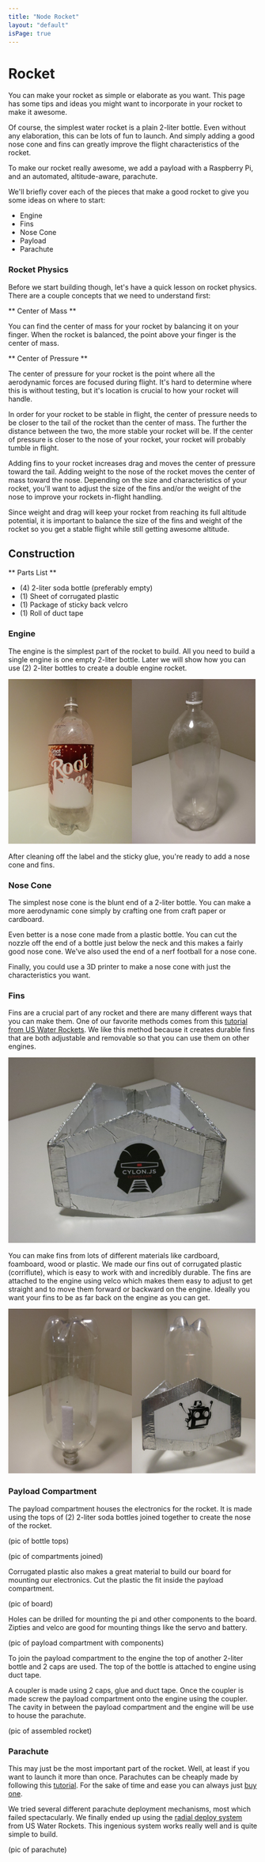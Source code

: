 ```yaml
---
title: "Node Rocket"
layout: "default"
isPage: true
---
```


Rocket
======

You can make your rocket as simple or elaborate as you want.  This page has
some tips and ideas you might want to incorporate in your rocket to make it
awesome.

Of course, the simplest water rocket is a plain 2-liter bottle.  Even without
 any elaboration, this can be lots of fun to launch.  And simply adding a good
 nose cone and fins can greatly improve the flight characteristics of the
 rocket.

To make our rocket really awesome, we add a payload with a Raspberry Pi,
and an automated, altitude-aware, parachute.

We'll briefly cover each of the pieces that make a good rocket to give you
some ideas on where to start:

- Engine
- Fins
- Nose Cone
- Payload
- Parachute


### Rocket Physics

Before we start building though, let's have a quick lesson on rocket physics.
There are a couple concepts that we need to understand first:

** Center of Mass **

You can find the center of mass for your rocket by balancing it on your
finger.  When the rocket is balanced, the point above your finger is the
center of mass.

** Center of Pressure **

The center of pressure for your rocket is the point where all the aerodynamic
 forces are focused during flight.  It's hard to determine where this is
 without testing, but it's location is crucial to how your rocket will handle.

In order for your rocket to be stable in flight, the center of pressure needs
 to be closer to the tail of the rocket than the center of mass.  The further
 the distance between the two, the more stable your rocket will be.  If the
 center of pressure is closer to the nose of your rocket, your rocket will
 probably tumble in flight.

Adding fins to your rocket increases drag and moves the center of pressure
toward the tail.  Adding weight to the nose of the rocket moves the center of
 mass toward the nose.  Depending on the size and characteristics of your
 rocket, you'll want to adjust the size of the fins and/or the weight of the
 nose to improve your rockets in-flight handling.

Since weight and drag will keep your rocket from reaching its full altitude
potential, it is important to balance the size of the fins and weight of the
rocket so you get a stable flight while still getting awesome altitude.


Construction
------------

** Parts List **

- (4) 2-liter soda bottle (preferably empty)
- (1) Sheet of corrugated plastic
- (1) Package of sticky back velcro
- (1) Roll of duct tape


### Engine

The engine is the simplest part of the rocket to build.  All you need to build a single engine is one empty
2-liter bottle.  Later we will show how you can use (2) 2-liter bottles to create a double engine rocket.

![two liter soda bottle](images/rocket/empty-2liter.png)

After cleaning off the label and the sticky glue, you're ready to add a
nose cone and fins.


### Nose Cone

The simplest nose cone is the blunt end of a 2-liter bottle.  You can make a
more aerodynamic cone simply by crafting one from craft paper or cardboard.

Even better is a nose cone made from a plastic bottle.  You can cut the
nozzle off the end of a bottle just below the neck and this makes a fairly
good nose cone.  We've also used the end of a nerf football for a nose cone.

Finally, you could use a 3D printer to make a nose cone with just the
characteristics you want.


### Fins

Fins are a crucial part of any rocket and there are many different ways that you can make them.  One of our favorite methods
comes from this [tutorial from US Water Rockets](http://www.uswaterrockets.com/construction_&_tutorials/removable_box_fins/tutorial.htm).
We like this method because it creates durable fins that are both adjustable and removable so that you can use them on
other engines.

![two liter soda bottle](images/rocket/fins-1.png)

You can make fins from lots of different materials like cardboard, foamboard, wood or plastic.  We made our fins out of corrugated
plastic (corriflute), which is easy to work with and incredibly durable.  The fins are attached to the engine using velco which makes
them easy to adjust to get straight and to move them forward or backward on the engine.  Ideally you want your fins to be
as far back on the engine as you can get.

![two liter soda bottle](images/rocket/fins-2.png)


### Payload Compartment

The payload compartment houses the electronics for the rocket.  It is made using the tops of (2) 2-liter soda bottles joined together
to create the nose of the rocket.

(pic of bottle tops)

(pic of compartments joined)

Corrugated plastic also makes a great material to build our board for mounting our electronics.  Cut the plastic the fit
inside the payload compartment.

(pic of board)

Holes can be drilled for mounting the pi and other components to the board.  Zipties and velco are good for mounting
things like the servo and battery.

(pic of payload compartment with components)


To join the payload compartment to the engine the top of another 2-liter bottle and 2 caps are used.  The top of the bottle
is attached to engine using duct tape.

A coupler is made using 2 caps, glue and duct tape.  Once the coupler is made screw the payload compartment onto the engine
using the coupler.  The cavity in between the payload compartment and the engine will be use to house the parachute.

(pic of assembled rocket)


### Parachute

This may just be the most important part of the rocket.  Well, at least if you want to launch it more than once.  Parachutes
can be cheaply made by following this [tutorial](http://www.uswaterrockets.com/construction_&_tutorials/Parachute/tutorial.htm).
For the sake of time and ease you can always just [buy one](http://www.amazon.com/Rip-stop-Nylon-Parachute-Water-Rocket/dp/B004091ZIS/ref=sr_1_1?ie=UTF8&qid=1400812592&sr=8-1&keywords=rocket+parachute).

We tried several different parachute deployment mechanisms, most which failed spectacularly. We finally ended up using
the [radial deploy system](http://www.uswaterrockets.com/construction_&_tutorials/Radial_Deploy/tutorial.htm) from
US Water Rockets.  This ingenious system works really well and is quite simple to build.

(pic of parachute)


